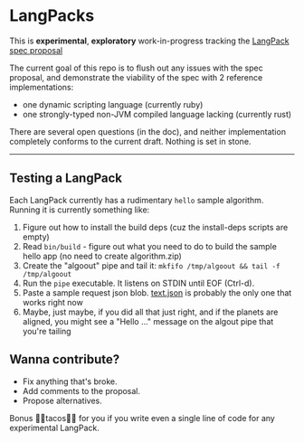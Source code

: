 # LangPacks

This is **experimental**, **exploratory** work-in-progress tracking the [LangPack spec proposal](https://docs.google.com/a/algorithmia.io/document/d/1vd80VKXX5kPIYIHpaXV-oD15aw2CyoM6vXWQLTH9MfI/edit?usp=sharing)

The current goal of this repo is to flush out any issues with the spec proposal,
and demonstrate the viability of the spec with 2 reference implementations:
- one dynamic scripting language (currently ruby)
- one strongly-typed non-JVM compiled language lacking (currently rust)

There are several open questions (in the doc), and neither implementation completely conforms to the current draft.
Nothing is set in stone.

----

## Testing a LangPack

Each LangPack currently has a rudimentary `hello` sample algorithm. Running it is currently something like:

1. Figure out how to install the build deps (cuz the install-deps scripts are empty)
2. Read `bin/build` - figure out what you need to do to build the sample hello app (no need to create algorithm.zip)
3. Create the "algoout" pipe and tail it: `mkfifo /tmp/algoout && tail -f /tmp/algoout`
4. Run the `pipe` executable. It listens on STDIN until EOF (Ctrl-d).
5. Paste a sample request json blob. [text.json](sample-input/text.json) is probably the only one that works right now
6. Maybe, just maybe, if you did all that just right, and if the planets are aligned, you might see a "Hello ..." message on the algout pipe that you're tailing

## Wanna contribute?

- Fix anything that's broke.
- Add comments to the proposal. 
- Propose alternatives.

Bonus 🌮🌮tacos🌮🌮 for you if you write even a single line of code for any experimental LangPack.
